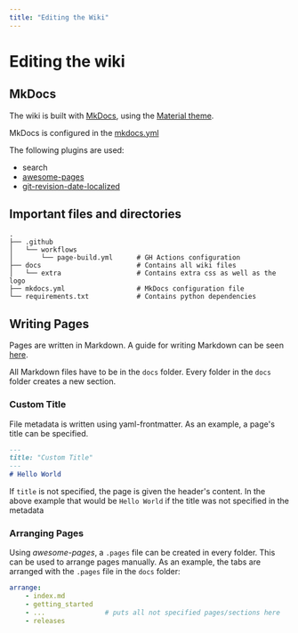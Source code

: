 ```yaml
---
title: "Editing the Wiki"
---
```


# Editing the wiki

## MkDocs
The wiki is built with [MkDocs](https://www.mkdocs.org/), using the [Material theme](https://squidfunk.github.io/mkdocs-material/).

MkDocs is configured in the [mkdocs.yml](https://github.com/aau-giraf/wiki/blob/master/mkdocs.yml) 

The following plugins are used:

* search
* [awesome-pages](https://github.com/lukasgeiter/mkdocs-awesome-pages-plugin)
* [git-revision-date-localized](https://github.com/timvink/mkdocs-git-revision-date-localized-plugin)

## Important files and directories

```
.
├── .github
│   └── workflows
│       └── page-build.yml      # GH Actions configuration
├── docs                        # Contains all wiki files
│   └── extra                   # Contains extra css as well as the logo
├── mkdocs.yml                  # MkDocs configuration file
└── requirements.txt            # Contains python dependencies
```

## Writing Pages

Pages are written in Markdown. A guide for writing Markdown can be seen [here](https://www.markdownguide.org/basic-syntax/).

All Markdown files have to be in the `docs` folder. Every folder in the `docs` folder creates a new section.

### Custom Title
File metadata is written using yaml-frontmatter. As an example, a page's title can be specified.

```markdown
---
title: "Custom Title"
---
# Hello World
```

If `title` is not specified, the page is given the header's content. In the above example that would be `Hello World` if the title was not specified in the metadata

### Arranging Pages
Using *awesome-pages*, a `.pages` file can be created in every folder. 
This can be used to arrange pages manually. As an example, the tabs are arranged with the `.pages` file in the `docs` folder:

```yaml
arrange:
    - index.md
    - getting_started
    - ...               # puts all not specified pages/sections here
    - releases
```
